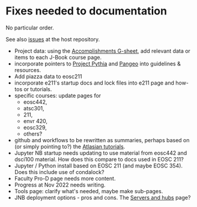 # Fixes needed to documentation
No particular order.

See also [issues](https://github.com/eoas-ubc/eoas-ubc.github.io/issues) at the host repository.

* Project data: using the [Accomplishments G-sheet](https://docs.google.com/spreadsheets/d/1BUk1_FHItUgzuyg2aJ-dX6XpMABmFSPe/edit?usp=sharing&ouid=102730173326762252425), add relevant data or items to each J-Book course page.
* incorporate pointers to [Project Pythia](https://projectpythia.org/) and [Pangeo](https://pangeo.io/) into guidelines & resources.
* Add piazza data to eosc211
* incorporate e211's startup docs and lock files into e211 page and how-tos or tutorials.
* specific courses: update pages for
   * eosc442,
   * atsc301,
   * 211,
   * envr 420,
   * eosc329,
   * others?
* github and workflows to be rewritten as summaries, perhaps based on (or simply pointing to?) the [Atlasian tutorials](https://www.atlassian.com/git/tutorials/comparing-workflows).
* Jupyter NB startup needs updating to use material from eosc442 and dsci100 material. How does this compare to docs used in EOSC 211?
* Jupyter / Python install based on EOSC 211 (and maybe EOSC 354). Does this include use of condalock?
* Faculty Pro-D page needs more content.
* Progress at Nov 2022 needs writing.
* Tools page: clarify what's needed, maybe make sub-pages.
* JNB deployment options - pros and cons. The [Servers and hubs](cloud-servers.md) page?